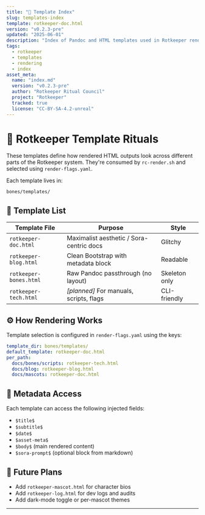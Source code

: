 ```yaml
---
title: "🧰 Template Index"
slug: templates-index
template: rotkeeper-doc.html
version: "v0.2.3-pre"
updated: "2025-06-01"
description: "Index of Pandoc and HTML templates used in Rotkeeper rendering workflows."
tags:
  - rotkeeper
  - templates
  - rendering
  - index
asset_meta:
  name: "index.md"
  version: "v0.2.3-pre"
  author: "Rotkeeper Ritual Council"
  project: "Rotkeeper"
  tracked: true
  license: "CC-BY-SA-4.2-unreal"
---
```


# 🧾 Rotkeeper Template Rituals

These templates define how rendered HTML outputs look across different parts of the Rotkeeper system. They're consumed by `rc-render.sh` and selected using `render-flags.yaml`.

Each template lives in:
```
bones/templates/
```

## 📄 Template List

| Template File             | Purpose                                  | Style         |
|---------------------------|------------------------------------------|---------------|
| `rotkeeper-doc.html`      | Maximalist aesthetic / Sora-centric docs | Glitchy       |
| `rotkeeper-blog.html`     | Clean Bootstrap with metadata block      | Readable      |
| `rotkeeper-bones.html`    | Raw Pandoc passthrough (no layout)       | Skeleton only |
| `rotkeeper-tech.html`     | *[planned]* For manuals, scripts, flags  | CLI-friendly  |

## ⚙️ How Rendering Works

Template selection is configured in `render-flags.yaml` using the keys:

```yaml
template_dir: bones/templates/
default_template: rotkeeper-doc.html
per_path:
  docs/bones/scripts: rotkeeper-tech.html
  docs/blog: rotkeeper-blog.html
  docs/mascots: rotkeeper-doc.html
```

## 🧠 Metadata Access

Each template can access the following injected fields:

- `$title$`
- `$subtitle$`
- `$date$`
- `$asset-meta$`
- `$body$` (main rendered content)
- `$sora-prompt$` (optional block from markdown)

## 🔮 Future Plans

- Add `rotkeeper-mascot.html` for character bios
- Add `rotkeeper-log.html` for dev logs and audits
- Add dark-mode toggle or per-mascot themes

---

<!-- Sora Prompt: "A glowing folder labeled 'bones/templates/', with tiny mascots pulling HTML ribbons from inside. Terminal UI overlays drift across a digital ritual altar." -->
